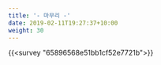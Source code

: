 ```yaml
---
title: '- 마무리 -'
date: 2019-02-11T19:27:37+10:00
weight: 30
---
```




{{<survey "65896568e51bb1cf52e7721b">}}

<div formsappId="658864339ba8b74fb4b94ab7"></div>
<script src="https://forms.app/static/embed.js" type="text/javascript" async defer onload="new formsapp('658864339ba8b74fb4b94ab7', 'standard', {'width':'100vw','height':'600px'});"></script>

